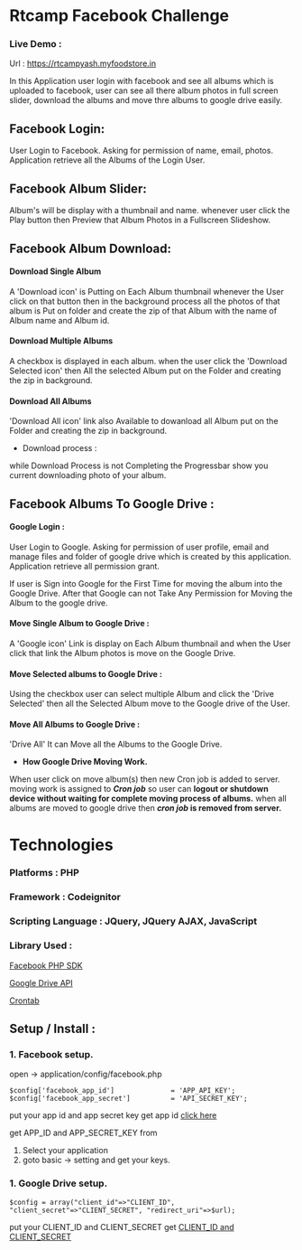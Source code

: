 # Rtcamp Facebook Challenge

### Live Demo :

Url : https://rtcampyash.myfoodstore.in

In this Application user login with facebook and see all albums which is uploaded to facebook, user can see all there album photos in full screen slider, download the albums and move thre albums to google drive easily.

## Facebook Login:

User Login to Facebook. Asking for permission of name, email, photos. Application retrieve all the Albums of the Login User.

## Facebook Album Slider:

Album's will be display with a thumbnail and name. whenever user click the Play button then Preview that Album Photos in a Fullscreen Slideshow.

## Facebook Album Download:

#### Download Single Album

A 'Download icon' is Putting on Each Album thumbnail whenever the User click  on that button then in the background process all the photos of that album is Put on folder and create the zip of that Album with the name of Album name and Album id.

#### Download Multiple Albums

A checkbox is displayed in each album. when the user click the 'Download Selected icon' then All the selected Album put on the Folder and creating the zip in background.

#### Download All Albums

'Download All icon' link also Available to dowanload all Album put on the Folder and creating the zip in background.

* Download process : 

while Download Process is not Completing the Progressbar show you current downloading photo of your album.

## Facebook Albums To Google Drive :

#### Google Login : 

User Login to Google. Asking for permission of user profile, email and manage files and folder of google drive which is created by this application. Application retrieve all permission grant.

If user is Sign into Google for the First Time for moving the album into the Google Drive. After that Google can not Take Any Permission for Moving the Album to the google drive.

#### Move Single Album to Google Drive :

A 'Google icon' Link is display on Each Album thumbnail and when the User click that link the Album photos is move on the Google Drive.

#### Move Selected albums to Google Drive :

Using the checkbox user can select multiple Album and click the 'Drive Selected' then all the Selected Album move to the Google drive of the User.

#### Move All Albums to Google Drive :

'Drive All' It can Move all the Albums to the Google Drive.


* **How Google Drive Moving Work.**

When user click on move album(s) then new Cron job is added to server.
moving work is assigned to **_Cron job_** so user can **logout or shutdown device without waiting for complete moving process of albums.**
when all albums are moved to google drive then **_cron job_ is removed from server.**

# Technologies

### Platforms : PHP

### Framework : Codeignitor

### Scripting Language : JQuery, JQuery AJAX, JavaScript

### Library Used :

[Facebook PHP SDK](https://github.com/darkwhispering/facebook-sdk-codeigniter)

[Google Drive API](https://github.com/uchilaka/CI_GoogleDrive)

[Crontab](https://github.com/biozshock/crontab)


## Setup / Install : 

### 1. Facebook setup.

open -> application/config/facebook.php

    $config['facebook_app_id']              = 'APP_API_KEY';
    $config['facebook_app_secret']          = 'API_SECRET_KEY'; 

put your app id and app secret key
get app id [click here](https://developers.facebook.com/apps/) 

get APP_ID and APP_SECRET_KEY from 

1. Select your application
2. goto basic -> setting and get your keys.

### 1. Google Drive setup.

    $config = array("client_id"=>"CLIENT_ID", "client_secret"=>"CLIENT_SECRET", "redirect_uri"=>$url);
    
put your CLIENT_ID and CLIENT_SECRET
get [CLIENT_ID and CLIENT_SECRET](https://console.cloud.google.com/apis/credentials)
